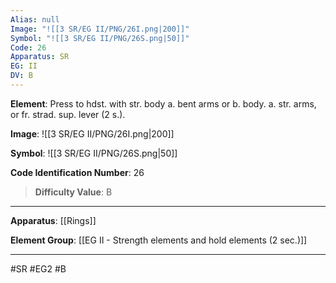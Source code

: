 ```yaml
---
Alias: null
Image: "![[3 SR/EG II/PNG/26I.png|200]]"
Symbol: "![[3 SR/EG II/PNG/26S.png|50]]"
Code: 26
Apparatus: SR
EG: II
DV: B
---
```

**Element**: Press to hdst. with str. body a. bent arms or b. body. a. str. arms, or fr. strad. sup. lever (2 s.).

**Image**:
![[3 SR/EG II/PNG/26I.png|200]]

**Symbol**:
![[3 SR/EG II/PNG/26S.png|50]]

**Code Identification Number**: 26

>**Difficulty Value**: B

___
**Apparatus**: [[Rings]]

**Element Group**: [[EG II - Strength elements and hold elements (2 sec.)]]
___
#SR #EG2 #B

